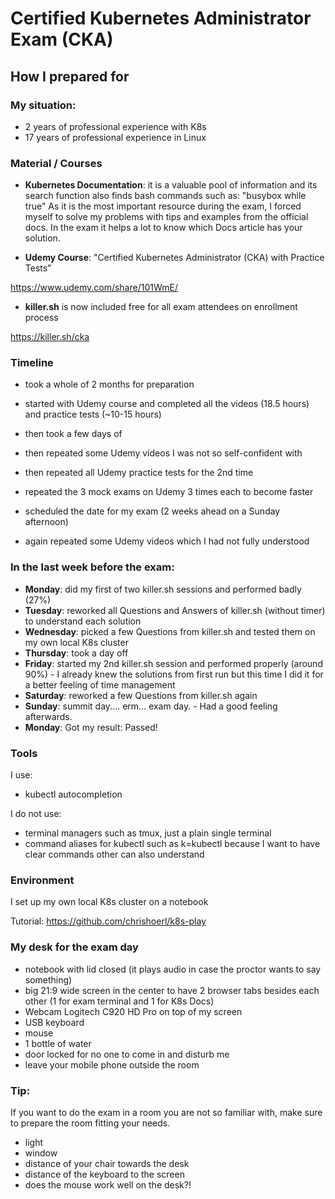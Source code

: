# Certified Kubernetes Administrator Exam (CKA)

## How I prepared for

### My situation:
* 2 years of professional experience with K8s
* 17 years of professional experience in Linux

### Material / Courses
* **Kubernetes Documentation**: it is a valuable pool of information and its search function also finds bash commands such as: "busybox while true"
As it is the most important resource during the exam, I forced myself to solve my problems with tips and examples from the official docs.
In the exam it helps a lot to know which Docs article has your solution.


* **Udemy Course**: "Certified Kubernetes Administrator (CKA) with Practice Tests"

https://www.udemy.com/share/101WmE/

* **killer.sh** is now included free for all exam attendees on enrollment process

https://killer.sh/cka

### Timeline
* took a whole of 2 months for preparation
* started with Udemy course and completed all the videos (18.5 hours) and practice tests (~10-15 hours)


* then took a few days of


* then repeated some Udemy videos I was not so self-confident with
* then repeated all Udemy practice tests for the 2nd time
* repeated the 3 mock exams on Udemy 3 times each to become faster


* scheduled the date for my exam (2 weeks ahead on a Sunday afternoon)
* again repeated some Udemy videos which I had not fully understood

### In the last week before the exam:
* **Monday**: did my first of two killer.sh sessions and performed badly (27%)
* **Tuesday**: reworked all Questions and Answers of killer.sh (without timer) to understand each solution
* **Wednesday**: picked a few Questions from killer.sh and tested them on my own local K8s cluster
* **Thursday**: took a day off
* **Friday**: started my 2nd killer.sh session and performed properly (around 90%) - I already knew the solutions from first run but this time I did it for a better feeling of time management
* **Saturday**: reworked a few Questions from killer.sh again
* **Sunday**: summit day.... erm... exam day. - Had a good feeling afterwards.
* **Monday**: Got my result: Passed!

### Tools

I use:
* kubectl autocompletion

I do not use:
* terminal managers such as tmux, just a plain single terminal
* command aliases for kubectl such as k=kubectl because I want to have clear commands other can also understand

### Environment
I set up my own local K8s cluster on a notebook

Tutorial: https://github.com/chrishoerl/k8s-play

### My desk for the exam day
* notebook with lid closed (it plays audio in case the proctor wants to say something)
* big 21:9 wide screen in the center to have 2 browser tabs besides each other (1 for exam terminal and 1 for K8s Docs)
* Webcam Logitech C920 HD Pro on top of my screen
* USB keyboard
* mouse
* 1 bottle of water
* door locked for no one to come in and disturb me
* leave your mobile phone outside the room

### Tip:

If you want to do the exam in a room you are not so familiar with, make sure to prepare the room fitting your needs.
* light
* window
* distance of your chair towards the desk
* distance of the keyboard to the screen
* does the mouse work well on the desk?!
